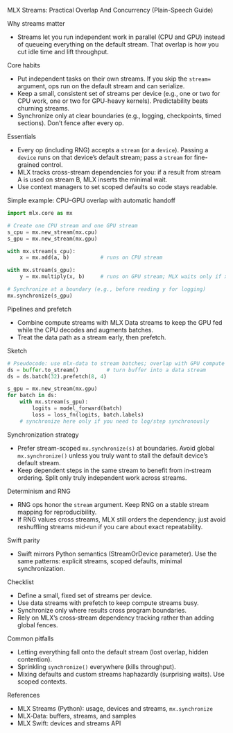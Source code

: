 MLX Streams: Practical Overlap And Concurrency (Plain-Speech Guide)

Why streams matter
- Streams let you run independent work in parallel (CPU and GPU) instead of queueing everything on the default stream. That overlap is how you cut idle time and lift throughput.

Core habits
- Put independent tasks on their own streams. If you skip the `stream=` argument, ops run on the default stream and can serialize.
- Keep a small, consistent set of streams per device (e.g., one or two for CPU work, one or two for GPU-heavy kernels). Predictability beats churning streams.
- Synchronize only at clear boundaries (e.g., logging, checkpoints, timed sections). Don’t fence after every op.

Essentials
- Every op (including RNG) accepts a `stream` (or a `device`). Passing a `device` runs on that device’s default stream; pass a `stream` for fine-grained control.
- MLX tracks cross-stream dependencies for you: if a result from stream A is used on stream B, MLX inserts the minimal wait.
- Use context managers to set scoped defaults so code stays readable.

Simple example: CPU–GPU overlap with automatic handoff
```python
import mlx.core as mx

# Create one CPU stream and one GPU stream
s_cpu = mx.new_stream(mx.cpu)
s_gpu = mx.new_stream(mx.gpu)

with mx.stream(s_cpu):
    x = mx.add(a, b)          # runs on CPU stream

with mx.stream(s_gpu):
    y = mx.multiply(x, b)     # runs on GPU stream; MLX waits only if x isn’t ready

# Synchronize at a boundary (e.g., before reading y for logging)
mx.synchronize(s_gpu)
```

Pipelines and prefetch
- Combine compute streams with MLX Data streams to keep the GPU fed while the CPU decodes and augments batches.
- Treat the data path as a stream early, then prefetch.

Sketch
```python
# Pseudocode: use mlx-data to stream batches; overlap with GPU compute stream
ds = buffer.to_stream()         # turn buffer into a data stream
ds = ds.batch(32).prefetch(8, 4)

s_gpu = mx.new_stream(mx.gpu)
for batch in ds:
    with mx.stream(s_gpu):
        logits = model_forward(batch)
        loss = loss_fn(logits, batch.labels)
    # synchronize here only if you need to log/step synchronously
```

Synchronization strategy
- Prefer stream-scoped `mx.synchronize(s)` at boundaries. Avoid global `mx.synchronize()` unless you truly want to stall the default device’s default stream.
- Keep dependent steps in the same stream to benefit from in‑stream ordering. Split only truly independent work across streams.

Determinism and RNG
- RNG ops honor the `stream` argument. Keep RNG on a stable stream mapping for reproducibility.
- If RNG values cross streams, MLX still orders the dependency; just avoid reshuffling streams mid‑run if you care about exact repeatability.

Swift parity
- Swift mirrors Python semantics (StreamOrDevice parameter). Use the same patterns: explicit streams, scoped defaults, minimal synchronization.

Checklist
- Define a small, fixed set of streams per device.
- Use data streams with prefetch to keep compute streams busy.
- Synchronize only where results cross program boundaries.
- Rely on MLX’s cross‑stream dependency tracking rather than adding global fences.

Common pitfalls
- Letting everything fall onto the default stream (lost overlap, hidden contention).
- Sprinkling `synchronize()` everywhere (kills throughput).
- Mixing defaults and custom streams haphazardly (surprising waits). Use scoped contexts.

References
- MLX Streams (Python): usage, devices and streams, `mx.synchronize`
- MLX‑Data: buffers, streams, and samples
- MLX Swift: devices and streams API

